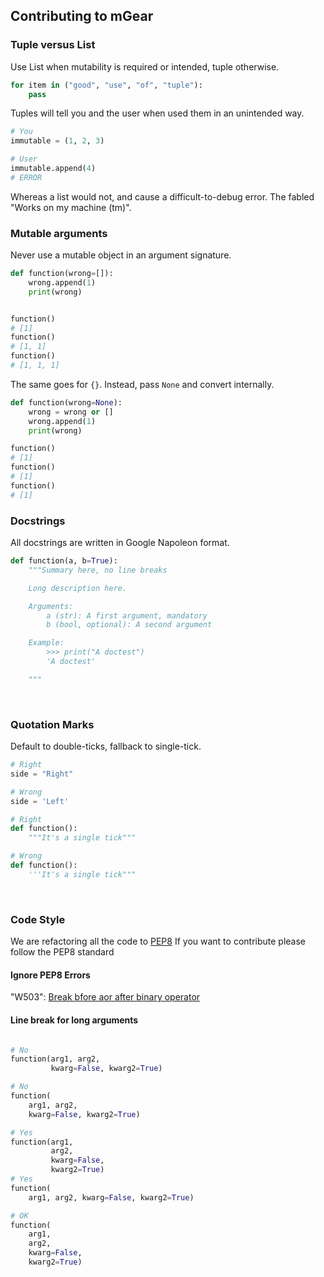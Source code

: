 ## Contributing to mGear


### Tuple versus List

Use List when mutability is required or intended, tuple otherwise.

```python
for item in ("good", "use", "of", "tuple"):
    pass
```

Tuples will tell you and the user when used them in an unintended way.

```python
# You
immutable = (1, 2, 3)

# User
immutable.append(4)
# ERROR
```

Whereas a list would not, and cause a difficult-to-debug error. The fabled "Works on my machine (tm)".

### Mutable arguments

Never use a mutable object in an argument signature.

```python
def function(wrong=[]):
    wrong.append(1)
    print(wrong)


function()
# [1]
function()
# [1, 1]
function()
# [1, 1, 1]
```

The same goes for `{}`. Instead, pass `None` and convert internally.

```python
def function(wrong=None):
    wrong = wrong or []
    wrong.append(1)
    print(wrong)

function()
# [1]
function()
# [1]
function()
# [1]
```

### Docstrings

All docstrings are written in Google Napoleon format.

```python
def function(a, b=True):
    """Summary here, no line breaks

    Long description here.

    Arguments:
        a (str): A first argument, mandatory
        b (bool, optional): A second argument

    Example:
        >>> print("A doctest")
        'A doctest'

    """
```

<br>

### Quotation Marks

Default to double-ticks, fallback to single-tick.

```python
# Right
side = "Right"

# Wrong
side = 'Left'

# Right
def function():
    """It's a single tick"""

# Wrong
def function():
    '''It's a single tick"""
```

<br>

### Code Style

We are refactoring all the code to [PEP8](https://www.python.org/dev/peps/pep-0008/)
If you want to contribute please follow the PEP8 standard

#### Ignore PEP8 Errors

"W503": [Break bfore aor after binary operator](https://www.python.org/dev/peps/pep-0008/#should-a-line-break-before-or-after-a-binary-operator)

#### Line break for long arguments

```python

# No
function(arg1, arg2,
         kwarg=False, kwarg2=True)

# No
function(
    arg1, arg2,
    kwarg=False, kwarg2=True)

# Yes
function(arg1,
         arg2,
         kwarg=False,
         kwarg2=True)
# Yes
function(
    arg1, arg2, kwarg=False, kwarg2=True)

# OK
function(
    arg1,
    arg2,
    kwarg=False,
    kwarg2=True)

```
